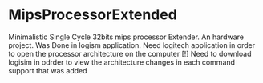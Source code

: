 # MipsProcessorExtended
Minimalistic Single Cycle 32bits mips processor Extender. An hardware project. Was Done in logism application.
Need logitech application in order to open the processor architecture on the computer
[!] Need to download logisim in odrder to view the architecture changes in each command support that was added
